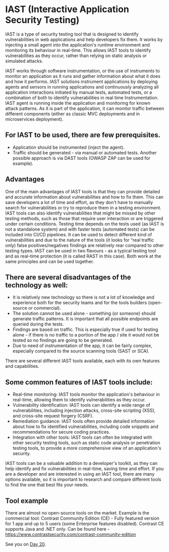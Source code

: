 # IAST (Interactive Application Security Testing)

IAST is a type of security testing tool that is designed to identify vulnerabilities in web applications and help developers fix them. It works by injecting a small agent into the application's runtime environment and monitoring its behaviour in real-time. This allows IAST tools to identify vulnerabilities as they occur, rather than relying on static analysis or simulated attacks. 

IAST works through software instrumentation, or the use of instruments to monitor an application as it runs and gather information about what it does and how it performs. IAST solutions instrument applications by deploying agents and sensors in running applications and continuously analyzing all application interactions initiated by manual tests, automated tests, or a combination of both to identify vulnerabilities in real time Instrumentation.
IAST agent is running inside the application and monitoring for known attack patterns. As it is part of the application, it can monitor traffic between different components (either as classic MVC deployments and in microservices deployment).

## For IAST to be used, there are few prerequisites.

- Application should be instrumented (inject the agent).
- Traffic should be generated - via manual or automated tests. Another possible approach is via DAST tools (OWASP ZAP can be used for example).

## Advantages

One of the main advantages of IAST tools is that they can provide detailed and accurate information about vulnerabilities and how to fix them. This can save developers a lot of time and effort, as they don't have to manually search for vulnerabilities or try to reproduce them in a testing environment. IAST tools can also identify vulnerabilities that might be missed by other testing methods, such as those that require user interaction or are triggered under certain conditions. Testing time depends on the tests used (as IAST is not a standalone system) and with faster tests (automated tests) can be included into CI/CD pipelines. It can be used to detect different kind of vulnerabilities and due to the nature of the tools (it looks for “real traffic only) false positives/negatives findings are relatively rear compared to other testing types.
IAST can be used in two flavours - as a typical testing tool and as real-time protection (it is called RAST in this case). Both work at the same principles and can be used together.

## There are several disadvantages of the technology as well:

- It is relatively new technology so there is not a lot of knowledge and experience both for the security teams and for the tools builders (open-source or commercial).
- The solution cannot be used alone - something (or someone) should generate traffic patterns. It is important that all possible endpoints are queried during the tests.
- Findings are based on traffic. This is especially true if used for testing alone - if there is no traffic to a portion of the app / site it would not be tested so no findings are going to be generated.
- Due to need of instrumentation of the app, it can be fairly complex, especially compared to the source scanning tools (SAST or SCA).

There are several different IAST tools available, each with its own features and capabilities.

## Some common features of IAST tools include:

- Real-time monitoring: IAST tools monitor the application's behaviour in real-time, allowing them to identify vulnerabilities as they occur.
- Vulnerability identification: IAST tools can identify a wide range of vulnerabilities, including injection attacks, cross-site scripting (XSS), and cross-site request forgery (CSRF).
- Remediation guidance: IAST tools often provide detailed information about how to fix identified vulnerabilities, including code snippets and recommendations for secure coding practices.
- Integration with other tools: IAST tools can often be integrated with other security testing tools, such as static code analysis or penetration testing tools, to provide a more comprehensive view of an application's security.

IAST tools can be a valuable addition to a developer's toolkit, as they can help identify and fix vulnerabilities in real-time, saving time and effort. If you are a developer and are interested in using an IAST tool, there are many options available, so it is important to research and compare different tools to find the one that best fits your needs.

## Tool example

There are almost no open-source tools on the market. Example is the commercial tool: Contrast Community Edition (CE) - Fully featured version for 1 app and up to 5 users (some Enterprise features disabled). Contrast CE supports Java and .NET only. 
Can be found here - https://www.contrastsecurity.com/contrast-community-edition

See you on [Day 20](day20.md).

